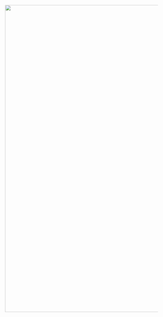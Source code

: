 <img src="https://github.com/orchidHYE/New_petsitter/assets/131605360/34f8ef7d-4309-4fc7-9831-d024e6b9087e" width="1012px">
